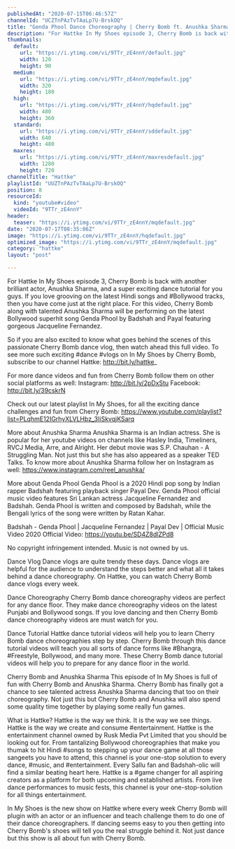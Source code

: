 ```yaml
---
publishedAt: "2020-07-15T06:46:57Z"
channelId: "UCZTnPAzTvTAaLp7U-BrskOQ"
title: "Genda Phool Dance Choreography | Cherry Bomb ft. Anushka Sharma | In My Shoes Ep#03 | Hattke​"
description: "For Hattke In My Shoes episode 3, Cherry Bomb is back with another brilliant actor, Anushka Sharma, and a super exciting dance tutorial for you guys. If you love grooving on the latest Hindi songs and #Bollywood tracks, then you have come just at the right place. For this video, Cherry Bomb along with talented Anushka Sharma will be performing on the latest Bollywood superhit song Genda Phool by Badshah and Payal featuring gorgeous Jacqueline Fernandez.\n\nSo if you are also excited to know what goes behind the scenes of this passionate Cherry Bomb dance vlog, then watch ahead this full video. To see more such exciting #dance #vlogs on In My Shoes by Cherry Bomb, subscribe to our channel Hattke: http://bit.ly/hattke_\n\nFor more dance videos and fun from Cherry Bomb follow them on other social platforms as well:\nInstagram: http://bit.ly/2pDxStu\nFacebook: http://bit.ly/39cskrN\n\nCheck out our latest playlist In My Shoes, for all the exciting dance challenges and fun from Cherry Bomb: https://www.youtube.com/playlist?list=PLqhmE12IGrhyXLVLHbz_3IiSkvqjKSarq\n\nMore about Anushka Sharma\nAnushka Sharma is an Indian actress. She is popular for her youtube videos on channels like Hasley India, Timeliners, RVCJ Media, Arre, and Alright. Her debut movie was S.P. Chauhan - A Struggling Man. Not just this but she has also appeared as a speaker TED Talks. To know more about Anushka Sharma follow her on Instagram as well: https://www.instagram.com/reel_anushka/\n\nMore about Genda Phool\nGenda Phool is a 2020 Hindi pop song by Indian rapper Badshah featuring playback singer Payal Dev. Genda Phool official music video features Sri Lankan actress Jacqueline Fernandez and Badshah. Genda Phool is written and composed by Badshah, while the Bengali lyrics of the song were written by Ratan Kahar.\n\nBadshah - Genda Phool | Jacqueline Fernandez | Payal Dev | Official Music Video 2020\nOfficial Video: https://youtu.be/SD4Z8dlZPd8\n\nNo copyright infringement intended. Music is not owned by us. \n\nDance Vlog\nDance vlogs are quite trendy these days. Dance vlogs are helpful for the audience to understand the steps better and what all it takes behind a dance choreography. On Hattke, you can watch Cherry Bomb dance vlogs every week.\n\nDance Choreography\nCherry Bomb dance choreography videos are perfect for any dance floor. They make dance choreography videos on the latest Punjabi and Bollywood songs. If you love dancing and then Cherry Bomb dance choreography videos are must watch for you.\n\nDance Tutorial \nHattke dance tutorial videos will help you to learn Cherry Bomb dance choreographies step by step. Cherry Bomb through this dance tutorial videos will teach you all sorts of dance forms like #Bhangra, #Freestyle, Bollywood, and many more. These Cherry Bomb dance tutorial videos will help you to prepare for any dance floor in the world. \n\nCherry Bomb and Anushka Sharma\nThis episode of In My Shoes is full of fun with Cherry Bomb and Anushka Sharma. Cherry Bomb has finally got a chance to see talented actress Anushka Sharma dancing that too on their choreography. Not just this but Cherry Bomb and Anushka will also spend some quality time together by playing some really fun games.\n\nWhat is Hattke? Hattke is the way we think. It is the way we see things. Hattke is the way we create and consume #entertainment. Hattke is the entertainment channel owned by Rusk Media Pvt Limited that you should be looking out for. From tantalizing Bollywood choreographies that make you thumak to hit Hindi #songs to stepping up your dance game at all those sangeets you have to attend, this channel is your one-stop solution to every dance, #music, and #entertainment. Every Sallu fan and Badshah-olic will find a similar beating heart here. Hattke is a #game changer for all aspiring creators as a platform for both upcoming and established artists. From live dance performances to music fests, this channel is your one-stop-solution for all things entertainment.\n\nIn My Shoes is the new show on Hattke where every week Cherry Bomb will plugin with an actor or an influencer and teach challenge them to do one of their dance choreographers. If dancing seems easy to you then getting into Cherry Bomb's shoes will tell you the real struggle behind it. Not just dance but this show is all about fun with Cherry Bomb."
thumbnails:
  default:
    url: "https://i.ytimg.com/vi/9TTr_zE4nnY/default.jpg"
    width: 120
    height: 90
  medium:
    url: "https://i.ytimg.com/vi/9TTr_zE4nnY/mqdefault.jpg"
    width: 320
    height: 180
  high:
    url: "https://i.ytimg.com/vi/9TTr_zE4nnY/hqdefault.jpg"
    width: 480
    height: 360
  standard:
    url: "https://i.ytimg.com/vi/9TTr_zE4nnY/sddefault.jpg"
    width: 640
    height: 480
  maxres:
    url: "https://i.ytimg.com/vi/9TTr_zE4nnY/maxresdefault.jpg"
    width: 1280
    height: 720
channelTitle: "Hattke"
playlistId: "UUZTnPAzTvTAaLp7U-BrskOQ"
position: 8
resourceId:
  kind: "youtube#video"
  videoId: "9TTr_zE4nnY"
header:
  teaser: "https://i.ytimg.com/vi/9TTr_zE4nnY/mqdefault.jpg"
date: "2020-07-17T08:35:06Z"
image: "https://i.ytimg.com/vi/9TTr_zE4nnY/hqdefault.jpg"
optimized_image: "https://i.ytimg.com/vi/9TTr_zE4nnY/mqdefault.jpg"
category: "hattke"
layout: "post"

---
```

For Hattke In My Shoes episode 3, Cherry Bomb is back with another brilliant actor, Anushka Sharma, and a super exciting dance tutorial for you guys. If you love grooving on the latest Hindi songs and #Bollywood tracks, then you have come just at the right place. For this video, Cherry Bomb along with talented Anushka Sharma will be performing on the latest Bollywood superhit song Genda Phool by Badshah and Payal featuring gorgeous Jacqueline Fernandez.

So if you are also excited to know what goes behind the scenes of this passionate Cherry Bomb dance vlog, then watch ahead this full video. To see more such exciting #dance #vlogs on In My Shoes by Cherry Bomb, subscribe to our channel Hattke: http://bit.ly/hattke_

For more dance videos and fun from Cherry Bomb follow them on other social platforms as well:
Instagram: http://bit.ly/2pDxStu
Facebook: http://bit.ly/39cskrN

Check out our latest playlist In My Shoes, for all the exciting dance challenges and fun from Cherry Bomb: https://www.youtube.com/playlist?list=PLqhmE12IGrhyXLVLHbz_3IiSkvqjKSarq

More about Anushka Sharma
Anushka Sharma is an Indian actress. She is popular for her youtube videos on channels like Hasley India, Timeliners, RVCJ Media, Arre, and Alright. Her debut movie was S.P. Chauhan - A Struggling Man. Not just this but she has also appeared as a speaker TED Talks. To know more about Anushka Sharma follow her on Instagram as well: https://www.instagram.com/reel_anushka/

More about Genda Phool
Genda Phool is a 2020 Hindi pop song by Indian rapper Badshah featuring playback singer Payal Dev. Genda Phool official music video features Sri Lankan actress Jacqueline Fernandez and Badshah. Genda Phool is written and composed by Badshah, while the Bengali lyrics of the song were written by Ratan Kahar.

Badshah - Genda Phool | Jacqueline Fernandez | Payal Dev | Official Music Video 2020
Official Video: https://youtu.be/SD4Z8dlZPd8

No copyright infringement intended. Music is not owned by us. 

Dance Vlog
Dance vlogs are quite trendy these days. Dance vlogs are helpful for the audience to understand the steps better and what all it takes behind a dance choreography. On Hattke, you can watch Cherry Bomb dance vlogs every week.

Dance Choreography
Cherry Bomb dance choreography videos are perfect for any dance floor. They make dance choreography videos on the latest Punjabi and Bollywood songs. If you love dancing and then Cherry Bomb dance choreography videos are must watch for you.

Dance Tutorial 
Hattke dance tutorial videos will help you to learn Cherry Bomb dance choreographies step by step. Cherry Bomb through this dance tutorial videos will teach you all sorts of dance forms like #Bhangra, #Freestyle, Bollywood, and many more. These Cherry Bomb dance tutorial videos will help you to prepare for any dance floor in the world. 

Cherry Bomb and Anushka Sharma
This episode of In My Shoes is full of fun with Cherry Bomb and Anushka Sharma. Cherry Bomb has finally got a chance to see talented actress Anushka Sharma dancing that too on their choreography. Not just this but Cherry Bomb and Anushka will also spend some quality time together by playing some really fun games.

What is Hattke? Hattke is the way we think. It is the way we see things. Hattke is the way we create and consume #entertainment. Hattke is the entertainment channel owned by Rusk Media Pvt Limited that you should be looking out for. From tantalizing Bollywood choreographies that make you thumak to hit Hindi #songs to stepping up your dance game at all those sangeets you have to attend, this channel is your one-stop solution to every dance, #music, and #entertainment. Every Sallu fan and Badshah-olic will find a similar beating heart here. Hattke is a #game changer for all aspiring creators as a platform for both upcoming and established artists. From live dance performances to music fests, this channel is your one-stop-solution for all things entertainment.

In My Shoes is the new show on Hattke where every week Cherry Bomb will plugin with an actor or an influencer and teach challenge them to do one of their dance choreographers. If dancing seems easy to you then getting into Cherry Bomb's shoes will tell you the real struggle behind it. Not just dance but this show is all about fun with Cherry Bomb.